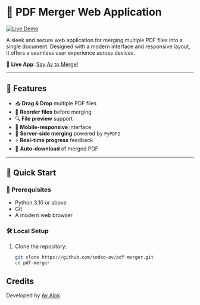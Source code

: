 # 📎 PDF Merger Web Application

[![Live Demo](https://github.com/user-attachments/assets/8f46048a-8dd2-427b-961e-3280827683f0)](https://sayavtomerge.onrender.com)

A sleek and secure web application for merging multiple PDF files into a single document. Designed with a modern interface and responsive layout, it offers a seamless user experience across devices.

🔗 **Live App**: [Say Av to Merge!](https://sayavtomerge.onrender.com)

---

## 🌟 Features

- 📥 **Drag & Drop** multiple PDF files
- 🧩 **Reorder files** before merging
- 🔍 **File preview** support
- 📱 **Mobile-responsive** interface
- 🔐 **Server-side merging** powered by `PyPDF2`
- ⚡ **Real-time progress** feedback
- 📄 **Auto-download** of merged PDF

---

## 🚀 Quick Start

### 🔧 Prerequisites
- Python 3.10 or above
- Git
- A modern web browser

### 🛠️ Local Setup

1. Clone the repository:
   ```bash
   git clone https://github.com/codeq-av/pdf-merger.git
   cd pdf-merger
## Credits
Developed by [Av Alok](https://linktr.ee/avalok2024)
